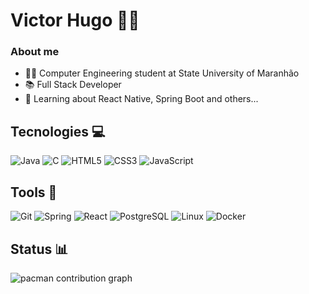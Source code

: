# Victor Hugo 👨‍💻

### About me
- 👨‍🎓 Computer Engineering student at State University of Maranhão
- 📚 Full Stack Developer
- 👾 Learning about React Native, Spring Boot and others...

## Tecnologies 💻
![Java](https://img.shields.io/badge/Java-ED8B00?style=for-the-badge&logo=openjdk&logoColor=white)
![C](https://img.shields.io/badge/C-00599C?style=for-the-badge&logo=c&logoColor=white)
![HTML5](https://img.shields.io/badge/HTML5-E34F26?style=for-the-badge&logo=html5&logoColor=white)
![CSS3](https://img.shields.io/badge/CSS3-1572B6?style=for-the-badge&logo=css3&logoColor=white)
![JavaScript](https://img.shields.io/badge/JavaScript-F7DF1E?style=for-the-badge&logo=javascript&logoColor=black)

## Tools 🔧
![Git](https://img.shields.io/badge/GIT-E44C30?style=for-the-badge&logo=git&logoColor=white)
![Spring](https://img.shields.io/badge/spring-%236DB33F.svg?style=for-the-badge&logo=spring&logoColor=white)
![React](https://img.shields.io/badge/react-%2320232a.svg?style=for-the-badge&logo=react&logoColor=%2361DAFB)
![PostgreSQL](https://img.shields.io/badge/PostgreSQL-000?style=for-the-badge&logo=postgresql)
![Linux](https://img.shields.io/badge/Linux-FCC624?style=for-the-badge&logo=linux&logoColor=black)
![Docker](https://img.shields.io/badge/docker-%230db7ed.svg?style=for-the-badge&logo=docker&logoColor=white)

## Status 📊
  
  <picture>
    <source media="(prefers-color-scheme: dark)" srcset="https://raw.githubusercontent.com/VhO-O/VhO-O/output/pacman-contribution-graph-dark.svg">
    <source media="(prefers-color-scheme: light)" srcset="https://raw.githubusercontent.com/VhO-O/VhO-O/output/pacman-contribution-graph.svg">
    <img alt="pacman contribution graph" src="https://raw.githubusercontent.com/VhO-O/VhO-O/output/pacman-contribution-graph.svg">
  </picture>

###
